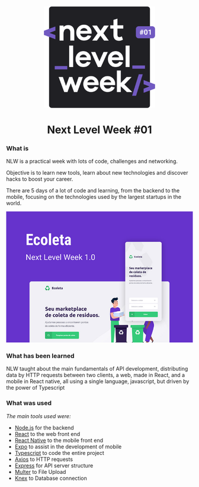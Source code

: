 <p align="center">
  <img src="assets/logo.svg" width="300" alt="Next Level Week #01">
</p>
<h1 align="center">Next Level Week #01</h1>

### What is

NLW is a practical week with lots of code, challenges and networking.

Objective is to learn new tools, learn about new technologies and discover hacks to boost your career.

There are 5 days of a lot of code and learning, from the backend to the mobile, focusing on the technologies used by the largest startups in the world.

<p align="center">
  <img src="assets/cover.jpg" width="800" alt="Next Level Week #01 cover">
</p>

### What has been learned

NLW taught about the main fundamentals of API development, distributing data by HTTP requests between two clients, a web, made in React, and a mobile in React native, all using a single language, javascript, but driven by the power of Typescript

### What was used

*The main tools used were:*

- [Node.js](https://nodejs.org/) for the backend
- [React](https://pt-br.reactjs.org/) to the web front end
- [React Native](https://expo.io/) to the mobile front end
- [Expo](https://expo.io/) to assist in the development of mobile
- [Typescript](https://www.typescriptlang.org/) to code the entire project
- [Axios](https://github.com/axios/axios) to HTTP requests
- [Express](https://expressjs.com/) for API server structure
- [Multer](https://github.com/expressjs/multer) to File Upload
- [Knex](http://knexjs.org/) to Database connection